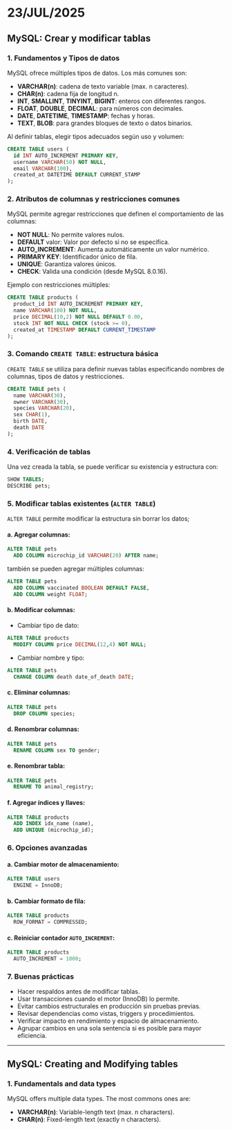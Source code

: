 # 23/JUL/2025

## MySQL: Crear y modificar tablas

### 1. Fundamentos y Tipos de datos

MySQL ofrece múltiples tipos de datos. Los más comunes son:
- **VARCHAR(n)**: cadena de texto variable (max. n caracteres).
- **CHAR(n)**: cadena fija de longitud n.
- **INT**, **SMALLINT**, **TINYINT**, **BIGINT**: enteros con diferentes rangos.
- **FLOAT**, **DOUBLE**, **DECIMAL**: para números con decimales.
- **DATE**, **DATETIME**, **TIMESTAMP**: fechas y horas.
- **TEXT**, **BLOB**: para grandes bloques de texto o datos binarios.

Al definir tablas, elegir tipos adecuados según uso y volumen:
```sql
CREATE TABLE users (
  id INT AUTO_INCREMENT PRIMARY KEY,
  username VARCHAR(50) NOT NULL,
  email VARCHAR(100),
  created_at DATETIME DEFAULT CURRENT_STAMP
);
```

### 2. Atributos de columnas y restricciones comunes

MySQL permite agregar restricciones que definen el comportamiento de las columnas:
- **NOT NULL**: No permite valores nulos.
- **DEFAULT** valor: Valor por defecto si no se especifica.
- **AUTO_INCREMENT**: Aumenta automáticamente un valor numérico.
- **PRIMARY KEY**: Identificador único de fila.
- **UNIQUE**: Garantiza valores únicos.
- **CHECK**: Valida una condición (desde MySQL 8.0.16).

Ejemplo con restricciones múltiples:
```sql
CREATE TABLE products (
  product_id INT AUTO_INCREMENT PRIMARY KEY,
  name VARCHAR(100) NOT NULL,
  price DECIMAL(10,2) NOT NULL DEFAULT 0.00,
  stock INT NOT NULL CHECK (stock >= 0),
  created_at TIMESTAMP DEFAULT CURRENT_TIMESTAMP
);
```

### 3. Comando `CREATE TABLE`: estructura básica
`CREATE TABLE` se utiliza para definir nuevas tablas especificando nombres de columnas, tipos de datos y restricciones.
```sql
CREATE TABLE pets (
  name VARCHAR(30),
  owner VARCHAR(30),
  species VARCHAR(20),
  sex CHAR(1),
  birth DATE,
  death DATE
);
```

### 4. Verificación de tablas
Una vez creada la tabla, se puede verificar su existencia y estructura con:
```sql
SHOW TABLES;
DESCRIBE pets;
```

### 5. Modificar tablas existentes (`ALTER TABLE`)
`ALTER TABLE` permite modificar la estructura sin borrar los datos;

#### a. Agregar columnas:
```sql
ALTER TABLE pets
  ADD COLUMN microchip_id VARCHAR(20) AFTER name;
```
también se pueden agregar múltiples columnas:
```sql
ALTER TABLE pets
  ADD COLUMN vaccinated BOOLEAN DEFAULT FALSE,
  ADD COLUMN weight FLOAT;
```

#### b. Modificar columnas:
- Cambiar tipo de dato:
```sql
ALTER TABLE products
  MODIFY COLUMN price DECIMAL(12,4) NOT NULL;
```
- Cambiar nombre y tipo:
```sql
ALTER TABLE pets
  CHANGE COLUMN death date_of_death DATE;
```

#### c. Eliminar columnas:
```sql
ALTER TABLE pets
  DROP COLUMN species;
```

#### d. Renombrar columnas:
```sql
ALTER TABLE pets
  RENAME COLUMN sex TO gender;
```

#### e. Renombrar tabla:
```sql
ALTER TABLE pets
  RENAME TO animal_registry;
```

#### f. Agregar índices y llaves:
```sql
ALTER TABLE products
  ADD INDEX idx_name (name),
  ADD UNIQUE (microchip_id);
```

### 6. Opciones avanzadas

#### a. Cambiar motor de almacenamiento:
```sql
ALTER TABLE users
  ENGINE = InnoDB;
```

#### b. Cambiar formato de fila:
```sql
ALTER TABLE products
  ROW_FORMAT = COMPRESSED;
```

#### c. Reiniciar contador `AUTO_INCREMENT`:
```sql
ALTER TABLE products
  AUTO_INCREMENT = 1000;
```

### 7. Buenas prácticas
- Hacer respaldos antes de modificar tablas.
- Usar transacciones cuando el motor (InnoDB) lo permite.
- Evitar cambios estructurales en producción sin pruebas previas.
- Revisar dependencias como vistas, triggers y procedimientos.
- Verificar impacto en rendimiento y espacio de almacenamiento.
- Agrupar cambios en una sola sentencia si es posible para mayor eficiencia.

---

## MySQL: Creating and Modifying tables

### 1. Fundamentals and data types

MySQL offers multiple data types. The most commons ones are:
- **VARCHAR(n)**: Variable-length text (max. n characters).
- **CHAR(n)**: Fixed-length text (exactly n characters).













